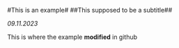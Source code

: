 #This is an example#
##This supposed to be a subtitle##

*09.11.2023*

This is where the example **modified** in github
